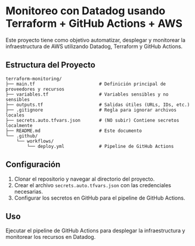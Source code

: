 # Monitoreo con Datadog usando Terraform + GitHub Actions + AWS

Este proyecto tiene como objetivo automatizar, desplegar y monitorear la infraestructura de AWS utilizando Datadog, Terraform y GitHub Actions.

## Estructura del Proyecto

```plaintext
terraform-monitoring/
├── main.tf                        # Definición principal de proveedores y recursos
├── variables.tf                   # Variables sensibles y no sensibles
├── outputs.tf                     # Salidas útiles (URLs, IDs, etc.)
├── .gitignore                     # Regla para ignorar archivos locales
├── secrets.auto.tfvars.json       # (NO subir) Contiene secretos localmente
├── README.md                      # Este documento
└── .github/
    └── workflows/
        └── deploy.yml             # Pipeline de GitHub Actions
```

## Configuración

1. Clonar el repositorio y navegar al directorio del proyecto.
2. Crear el archivo `secrets.auto.tfvars.json` con las credenciales necesarias.
3. Configurar los secretos en GitHub para el pipeline de GitHub Actions.

## Uso

Ejecutar el pipeline de GitHub Actions para desplegar la infraestructura y monitorear los recursos en Datadog. 